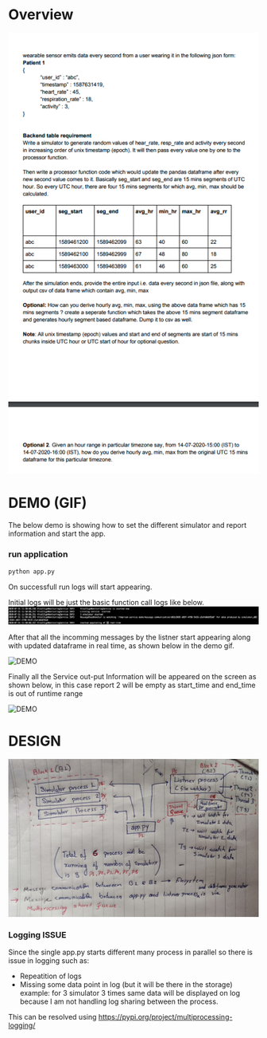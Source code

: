 # Overview
![Image of Overiview](https://github.com/amol3793/vital_sign_monitoring_app/blob/master/docs/overview.png)


# DEMO (GIF)

The below demo is showing how to set the different simulator and report information  and start the app.

### run application

```python
python app.py
```

On  successfull run logs will start appearing.

Initial logs will be just  the basic function call logs like below.
![Image of log1](https://github.com/amol3793/vital_sign_monitoring_app/blob/master/docs/initial_log.png)

After that all  the incomming  messages by the listner start appearing along with  updated dataframe in real time, as shown below in the  demo gif.

![DEMO ](http://g.recordit.co/D2COyLpyc1.gif)

Finally all the  Service out-put  Information will be appeared on the  screen as  shown below, in this case report 2 will be empty as start_time and end_time is  out  of runtime range

![DEMO ](http://g.recordit.co/4k0OogH2dP.gif)


# DESIGN
![](https://github.com/amol3793/vital_sign_monitoring_app/blob/master/docs/desing.png)

### Logging ISSUE
Since the  single app.py starts different many process in  parallel so there is issue  in logging  such as:
 *  Repeatition of logs
 *  Missing  some data point in log  (but it  will be there  in  the storage)
example: for 3 simulator 3 times same data will be displayed on log because I am not handling log sharing between the process.

This can be resolved using https://pypi.org/project/multiprocessing-logging/
